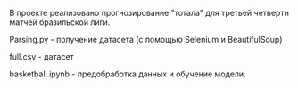 В проекте реализовано прогнозирование "тотала" для третьей четверти матчей бразильской лиги.

Parsing.py - получение датасета (с помощью Selenium и BeautifulSoup)

full.csv - датасет

basketball.ipynb - предобработка данных и обучение модели.
